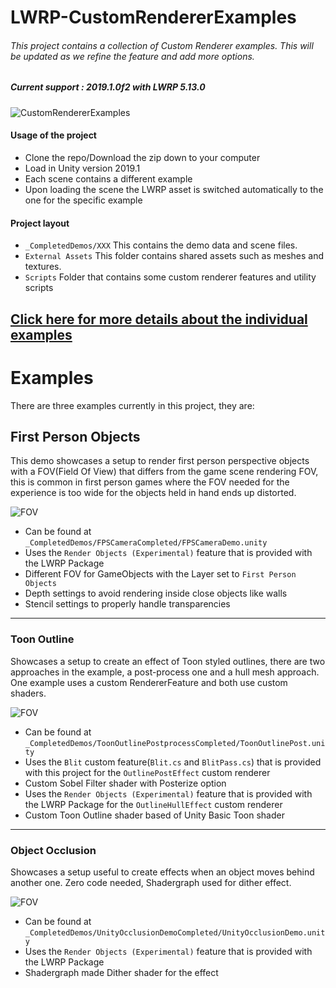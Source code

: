 # LWRP-CustomRendererExamples
###### This project contains a collection of Custom Renderer examples. This will be updated as we refine the feature and add more options.
##### Current support : 2019.1.0f2 with LWRP 5.13.0
![CustomRendererExamples][MainImg]

#### Usage of the project
- Clone the repo/Download the zip down to your computer
- Load in Unity version 2019.1
- Each scene contains a different example
- Upon loading the scene the LWRP asset is switched automatically to the one for the specific example

#### Project layout
- `_CompletedDemos/XXX` This contains the demo data and scene files.
- `External Assets` This folder contains shared assets such as meshes and textures.
- `Scripts` Folder that contains some custom renderer features and utility scripts

## [Click here for more details about the individual examples](https://github.com/Unity-Technologies/LWRP-CustomRendererExamples/wiki)

# Examples
There are three examples currently in this project, they are:
## First Person Objects
This demo showcases a setup to render first person perspective objects with a FOV(Field Of View) that differs from the game scene rendering FOV, this is common in first person games where the FOV needed for the experience is too wide for the objects held in hand ends up distorted.

![FOV][FPSMain]

- Can be found at `_CompletedDemos/FPSCameraCompleted/FPSCameraDemo.unity`
- Uses the `Render Objects (Experimental)` feature that is provided with the LWRP Package
- Different FOV for GameObjects with the Layer set to `First Person Objects`
- Depth settings to avoid rendering inside close objects like walls
- Stencil settings to properly handle transparencies

---
### Toon Outline
Showcases a setup to create an effect of Toon styled outlines, there are two approaches in the example, a post-process one and a hull mesh approach. One example uses a custom RendererFeature and both use custom shaders.

![FOV][OutlineMain]

- Can be found at `_CompletedDemos/ToonOutlinePostprocessCompleted/ToonOutlinePost.unity`
- Uses the `Blit` custom feature(`Blit.cs` and `BlitPass.cs`) that is provided with this project for the `OutlinePostEffect` custom renderer
- Custom Sobel Filter shader with Posterize option
- Uses the `Render Objects (Experimental)` feature that is provided with the LWRP Package for the `OutlineHullEffect` custom renderer
- Custom Toon Outline shader based of Unity Basic Toon shader

---
### Object Occlusion
Showcases a setup useful to create effects when an object moves behind another one. Zero code needed, Shadergraph used for dither effect.

![FOV][OcclusionMain]

- Can be found at `_CompletedDemos/UnityOcclusionDemoCompleted/UnityOcclusionDemo.unity`
- Uses the `Render Objects (Experimental)` feature that is provided with the LWRP Package
- Shadergraph made Dither shader for the effect

[MainImg]: http://drive.google.com/uc?export=view&id=1hFiaaw4oN_dQOn9RgWE5ZWoWddh-DHjr

[FPSMain]: http://drive.google.com/uc?export=view&id=1_grNnDnCFZ8Y7EVJGgAda7fFr-PFVHfc
[OutlineMain]: http://drive.google.com/uc?export=view&id=1Dn2WqgOp8gAcfbnd-qKj6k908N4XMfHg
[OcclusionMain]: http://drive.google.com/uc?export=view&id=1EMQNnU40TQcCrd0Glrt4r0xOWqKiIwSF
